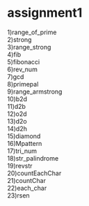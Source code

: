 # assignment1
1)range_of_prime<br>
2)strong<br>
3)range_strong<br>
4)fib<br>
5)fibonacci<br>
6)rev_num<br>
7)gcd<br>
8)primepal<br>
9)range_armstrong<br>
10)b2d<br>
11)d2b<br>
12)o2d<br>
13)d2o<br>
14)d2h<br>
15)diamond<br>
16)Mpattern<br>
17)tri_num<br>
18)str_palindrome<br>
19)revstr<br>
20)countEachChar<br>
21)countChar<br>
22)each_char<br>
23)rsen<br>
